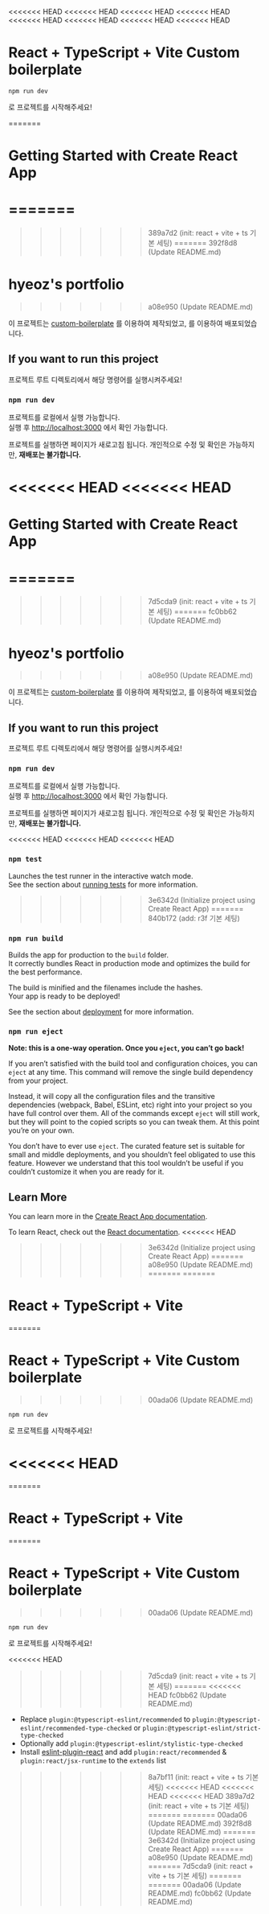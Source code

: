 <<<<<<< HEAD
<<<<<<< HEAD
<<<<<<< HEAD
<<<<<<< HEAD
<<<<<<< HEAD
<<<<<<< HEAD
<<<<<<< HEAD
<<<<<<< HEAD
# React + TypeScript + Vite Custom boilerplate

```
npm run dev
```
로 프로젝트를 시작해주세요!

=======
# Getting Started with Create React App
=======
=======
>>>>>>> 389a7d2 (init: react + vite + ts 기본 세팅)
=======
>>>>>>> 392f8d8 (Update README.md)
# hyeoz's portfolio
>>>>>>> a08e950 (Update README.md)

이 프로젝트는 [custom-boilerplate](https://github.com/hyeoz/custom-boilerplate) 를 이용하여 제작되었고,
[]() 를 이용하여 배포되었습니다.

## If you want to run this project

프로젝트 루트 디렉토리에서 해당 명령어를 실행시켜주세요!

### `npm run dev`

프로젝트를 로컬에서 실행 가능합니다. \
실행 후 [http://localhost:3000](http://localhost:3000) 에서 확인 가능합니다.

프로젝트를 실행하면 페이지가 새로고침 됩니다.
개인적으로 수정 및 확인은 가능하지만, **재배포는 불가합니다.**

<<<<<<< HEAD
<<<<<<< HEAD
=======
# Getting Started with Create React App
=======
=======
>>>>>>> 7d5cda9 (init: react + vite + ts 기본 세팅)
=======
>>>>>>> fc0bb62 (Update README.md)
# hyeoz's portfolio
>>>>>>> a08e950 (Update README.md)

이 프로젝트는 [custom-boilerplate](https://github.com/hyeoz/custom-boilerplate) 를 이용하여 제작되었고,
[]() 를 이용하여 배포되었습니다.

## If you want to run this project

프로젝트 루트 디렉토리에서 해당 명령어를 실행시켜주세요!

### `npm run dev`

프로젝트를 로컬에서 실행 가능합니다. \
실행 후 [http://localhost:3000](http://localhost:3000) 에서 확인 가능합니다.

프로젝트를 실행하면 페이지가 새로고침 됩니다.
개인적으로 수정 및 확인은 가능하지만, **재배포는 불가합니다.**

<<<<<<< HEAD
<<<<<<< HEAD
<<<<<<< HEAD
### `npm test`

Launches the test runner in the interactive watch mode.\
See the section about [running tests](https://facebook.github.io/create-react-app/docs/running-tests) for more information.

>>>>>>> 3e6342d (Initialize project using Create React App)
=======
>>>>>>> 840b172 (add: r3f 기본 세팅)
### `npm run build`

Builds the app for production to the `build` folder.\
It correctly bundles React in production mode and optimizes the build for the best performance.

The build is minified and the filenames include the hashes.\
Your app is ready to be deployed!

See the section about [deployment](https://facebook.github.io/create-react-app/docs/deployment) for more information.

### `npm run eject`

**Note: this is a one-way operation. Once you `eject`, you can’t go back!**

If you aren’t satisfied with the build tool and configuration choices, you can `eject` at any time. This command will remove the single build dependency from your project.

Instead, it will copy all the configuration files and the transitive dependencies (webpack, Babel, ESLint, etc) right into your project so you have full control over them. All of the commands except `eject` will still work, but they will point to the copied scripts so you can tweak them. At this point you’re on your own.

You don’t have to ever use `eject`. The curated feature set is suitable for small and middle deployments, and you shouldn’t feel obligated to use this feature. However we understand that this tool wouldn’t be useful if you couldn’t customize it when you are ready for it.

## Learn More

You can learn more in the [Create React App documentation](https://facebook.github.io/create-react-app/docs/getting-started).

To learn React, check out the [React documentation](https://reactjs.org/).
<<<<<<< HEAD
>>>>>>> 3e6342d (Initialize project using Create React App)
=======
>>>>>>> a08e950 (Update README.md)
=======
=======
# React + TypeScript + Vite
=======
# React + TypeScript + Vite Custom boilerplate
>>>>>>> 00ada06 (Update README.md)

```
npm run dev
```
로 프로젝트를 시작해주세요!

<<<<<<< HEAD
=======
=======
# React + TypeScript + Vite
=======
# React + TypeScript + Vite Custom boilerplate
>>>>>>> 00ada06 (Update README.md)

```
npm run dev
```
로 프로젝트를 시작해주세요!

<<<<<<< HEAD
>>>>>>> 7d5cda9 (init: react + vite + ts 기본 세팅)
=======
<<<<<<< HEAD
>>>>>>> fc0bb62 (Update README.md)
- Replace `plugin:@typescript-eslint/recommended` to `plugin:@typescript-eslint/recommended-type-checked` or `plugin:@typescript-eslint/strict-type-checked`
- Optionally add `plugin:@typescript-eslint/stylistic-type-checked`
- Install [eslint-plugin-react](https://github.com/jsx-eslint/eslint-plugin-react) and add `plugin:react/recommended` & `plugin:react/jsx-runtime` to the `extends` list
>>>>>>> 8a7bf11 (init: react + vite + ts 기본 세팅)
<<<<<<< HEAD
<<<<<<< HEAD
<<<<<<< HEAD
>>>>>>> 389a7d2 (init: react + vite + ts 기본 세팅)
=======
=======
>>>>>>> 00ada06 (Update README.md)
>>>>>>> 392f8d8 (Update README.md)
=======
>>>>>>> 3e6342d (Initialize project using Create React App)
=======
>>>>>>> a08e950 (Update README.md)
=======
>>>>>>> 7d5cda9 (init: react + vite + ts 기본 세팅)
=======
=======
>>>>>>> 00ada06 (Update README.md)
>>>>>>> fc0bb62 (Update README.md)
